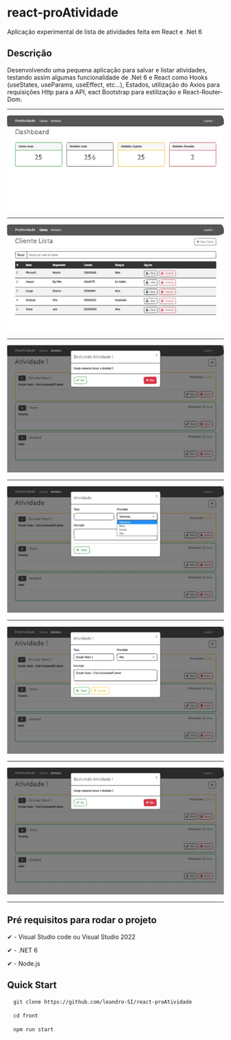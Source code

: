 # react-proAtividade
Aplicação experimental de lista de atividades feita em React e .Net 6

## Descrição
Desenvolvendo uma pequena aplicação para salvar e listar atividades, testando assim algumas funcionalidade de .Net 6 e React como Hooks (useStates, useParams, useEffect, etc...), Estados, utilização do Axios para requisições Http para a API, eact Bootstrap para estilização e React-Router-Dom.

<hr>

![Alt Text](front/public/imagens/1.jpg)

<hr>

![Alt Text](front/public/imagens/2.jpg)

<hr>

![Alt Text](front/public/imagens/6.jpg)

<hr>

![Alt Text](front/public/imagens/4.jpg)

<hr>

![Alt Text](front/public/imagens/5.jpg)

<hr>

![Alt Text](front/public/imagens/6.jpg)

<hr>

## Pré requisitos para rodar o projeto

✔ - Visual Studio code ou Visual Studio 2022

✔ - .NET 6

✔ - Node.js

## Quick Start

```
  git clone https://github.com/leandro-SI/react-proAtividade
  
  cd front
  
  npm run start 
  
```





